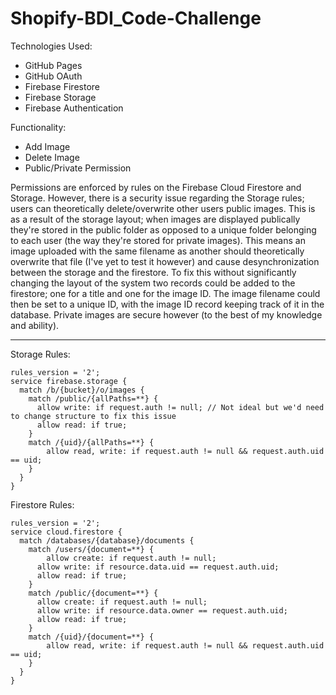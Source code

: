 # Shopify-BDI_Code-Challenge

Technologies Used:
- GitHub Pages
- GitHub OAuth
- Firebase Firestore
- Firebase Storage
- Firebase Authentication

Functionality:
- Add Image
- Delete Image
- Public/Private Permission

Permissions are enforced by rules on the Firebase Cloud Firestore and Storage. However, there is a security issue regarding the Storage rules; users can theoretically delete/overwrite other users public images. This is as a result of the storage layout; when images are displayed publically they're stored in the public folder as opposed to a unique folder belonging to each user (the way they're stored for private images). This means an image uploaded with the same filename as another should theoretically overwrite that file (I've yet to test it however) and cause desynchronization between the storage and the firestore. To fix this without significantly changing the layout of the system two records could be added to the firestore; one for a title and one for the image ID. The image filename could then be set to a unique ID, with the image ID record keeping track of it in the database. Private images are secure however (to the best of my knowledge and ability).

------------

Storage Rules:
```
rules_version = '2';
service firebase.storage {
  match /b/{bucket}/o/images {
  	match /public/{allPaths=**} {
      allow write: if request.auth != null; // Not ideal but we'd need to change structure to fix this issue
      allow read: if true;
    }
    match /{uid}/{allPaths=**} {
    	allow read, write: if request.auth != null && request.auth.uid == uid;
    }
  }
}
```

Firestore Rules:
```
rules_version = '2';
service cloud.firestore {
  match /databases/{database}/documents {
  	match /users/{document=**} {
    	allow create: if request.auth != null;
      allow write: if resource.data.uid == request.auth.uid;
      allow read: if true;
    }
  	match /public/{document=**} {
      allow create: if request.auth != null;
      allow write: if resource.data.owner == request.auth.uid;
      allow read: if true;
    }
    match /{uid}/{document=**} {
    	allow read, write: if request.auth != null && request.auth.uid == uid;
    }
  }
}
```
